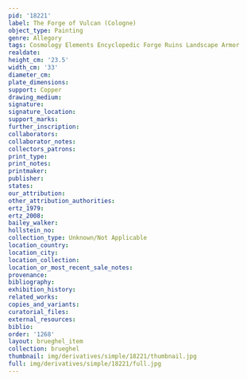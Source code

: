 ```yaml
---
pid: '18221'
label: The Forge of Vulcan (Cologne)
object_type: Painting
genre: Allegory
tags: Cosmology Elements Encyclopedic Forge Ruins Landscape Armor
realdate: 
height_cm: '23.5'
width_cm: '33'
diameter_cm: 
plate_dimensions: 
support: Copper
drawing_medium: 
signature: 
signature_location: 
support_marks: 
further_inscription: 
collaborators: 
collaborator_notes: 
collectors_patrons: 
print_type: 
print_notes: 
printmaker: 
publisher: 
states: 
our_attribution: 
other_attribution_authorities: 
ertz_1979: 
ertz_2008: 
bailey_walker: 
hollstein_no: 
collection_type: Unknown/Not Applicable
location_country: 
location_city: 
location_collection: 
location_or_most_recent_sale_notes: 
provenance: 
bibliography: 
exhibition_history: 
related_works: 
copies_and_variants: 
curatorial_files: 
external_resources: 
biblio: 
order: '1268'
layout: brueghel_item
collection: brueghel
thumbnail: img/derivatives/simple/18221/thumbnail.jpg
full: img/derivatives/simple/18221/full.jpg
---
```

